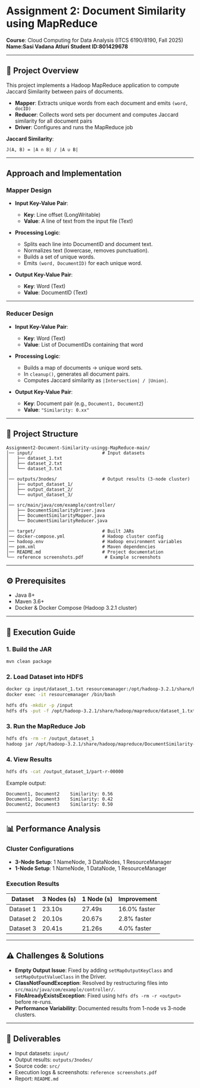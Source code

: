 # Assignment 2: Document Similarity using MapReduce  
**Course**: Cloud Computing for Data Analysis (ITCS 6190/8190, Fall 2025)  
**Name:Sasi Vadana Atluri** 
**Student ID:801429678** 

---

## 📌 Project Overview  
This project implements a Hadoop MapReduce application to compute Jaccard Similarity between pairs of documents.

- **Mapper**: Extracts unique words from each document and emits `(word, docID)`  
- **Reducer**: Collects word sets per document and computes Jaccard similarity for all document pairs  
- **Driver**: Configures and runs the MapReduce job  

**Jaccard Similarity**:  
```
J(A, B) = |A ∩ B| / |A ∪ B|
```

---


##  Approach and Implementation  

### Mapper Design  
- **Input Key-Value Pair**:  
  - **Key**: Line offset (LongWritable)  
  - **Value**: A line of text from the input file (Text)  

- **Processing Logic**:  
  - Splits each line into DocumentID and document text.  
  - Normalizes text (lowercase, removes punctuation).  
  - Builds a set of unique words.  
  - Emits `(word, DocumentID)` for each unique word.  

- **Output Key-Value Pair**:  
  - **Key**: Word (Text)  
  - **Value**: DocumentID (Text)  

---

### Reducer Design  
- **Input Key-Value Pair**:  
  - **Key**: Word (Text)  
  - **Value**: List of DocumentIDs containing that word  

- **Processing Logic**:  
  - Builds a map of documents → unique word sets.  
  - In `cleanup()`, generates all document pairs.  
  - Computes Jaccard similarity as `|Intersection| / |Union|`.  

- **Output Key-Value Pair**:  
  - **Key**: Document pair (e.g., `Document1, Document2`)  
  - **Value**: `"Similarity: 0.xx"`  

---

## 📂 Project Structure  

```
Assignment2-Document-Similarity-usingg-MapReduce-main/
│── input/                          # Input datasets
│   ├── dataset_1.txt
│   ├── dataset_2.txt
│   └── dataset_3.txt
│
│── outputs/3nodes/                 # Output results (3-node cluster)
│   ├── output_dataset_1/
│   ├── output_dataset_2/
│   └── output_dataset_3/
│
│── src/main/java/com/example/controller/
│   ├── DocumentSimilarityDriver.java
│   ├── DocumentSimilarityMapper.java
│   └── DocumentSimilarityReducer.java
│
│── target/                         # Built JARs
│── docker-compose.yml              # Hadoop cluster config
│── hadoop.env                      # Hadoop environment variables
│── pom.xml                         # Maven dependencies
│── README.md                       # Project documentation
└── reference screenshots.pdf        # Example screenshots
```

---

## ⚙️ Prerequisites  
- Java 8+  
- Maven 3.6+  
- Docker & Docker Compose (Hadoop 3.2.1 cluster)  

---

## 🚀 Execution Guide  

### 1. Build the JAR  
```bash
mvn clean package
```

### 2. Load Dataset into HDFS  
```bash
docker cp input/dataset_1.txt resourcemanager:/opt/hadoop-3.2.1/share/hadoop/mapreduce/
docker exec -it resourcemanager /bin/bash

hdfs dfs -mkdir -p /input
hdfs dfs -put -f /opt/hadoop-3.2.1/share/hadoop/mapreduce/dataset_1.txt /input/
```

### 3. Run the MapReduce Job  
```bash
hdfs dfs -rm -r /output_dataset_1
hadoop jar /opt/hadoop-3.2.1/share/hadoop/mapreduce/DocumentSimilarity-0.0.1-SNAPSHOT.jar   com.example.controller.DocumentSimilarityDriver   /input/dataset_1.txt /output_dataset_1
```

### 4. View Results  
```bash
hdfs dfs -cat /output_dataset_1/part-r-00000
```

Example output:  
```
Document1, Document2    Similarity: 0.56
Document1, Document3    Similarity: 0.42
Document2, Document3    Similarity: 0.50
```

---

## 📊 Performance Analysis  

### Cluster Configurations
- **3-Node Setup**: 1 NameNode, 3 DataNodes, 1 ResourceManager  
- **1-Node Setup**: 1 NameNode, 1 DataNode, 1 ResourceManager  

### Execution Results  

| Dataset    | 3 Nodes (s) | 1 Node (s) | Improvement |
|------------|-------------|------------|-------------|
| Dataset 1  | 23.10s      | 27.49s     | 16.0% faster |
| Dataset 2  | 20.10s      | 20.67s     | 2.8% faster |
| Dataset 3  | 20.41s      | 21.26s     | 4.0% faster |

---

## ⚠️ Challenges & Solutions  

- **Empty Output Issue**: Fixed by adding `setMapOutputKeyClass` and `setMapOutputValueClass` in the Driver.  
- **ClassNotFoundException**: Resolved by restructuring files into `src/main/java/com/example/controller/`.  
- **FileAlreadyExistsException**: Fixed using `hdfs dfs -rm -r <output>` before re-runs.  
- **Performance Variability**: Documented results from 1-node vs 3-node clusters.  

---

## 📌 Deliverables  
- Input datasets: `input/`  
- Output results: `outputs/3nodes/`  
- Source code: `src/`  
- Execution logs & screenshots: `reference screenshots.pdf`  
- Report: `README.md`  
